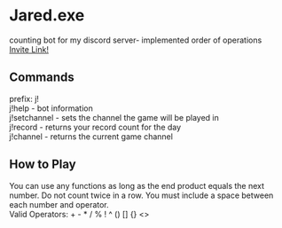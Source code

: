 # Jared.exe
counting bot for my discord server- implemented order of operations <br>
[Invite Link!](https://discord.com/oauth2/authorize?client_id=805109567699943447&scope=bot&permissions=511040)

## Commands
prefix: j! <br>
j!help - bot information <br>
j!setchannel - sets the channel the game will be played in <br>
j!record - returns your record count for the day <br>
j!channel - returns the current game channel

## How to Play
You can use any functions as long as the end product equals the next number. Do not count twice in a row. You must include a space between each number and operator. <br>
Valid Operators: + - * / % ! ^ () [] {} <>
